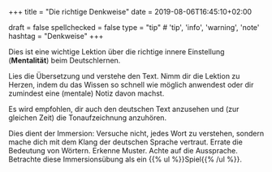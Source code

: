 +++
title = "Die richtige Denkweise"
date =  2019-08-06T16:45:10+02:00

draft = false
spellchecked = false
type = "tip" # 'tip', 'info', 'warning', 'note'
hashtag = "Denkweise"
+++

Dies ist eine wichtige Lektion über die richtige innere Einstellung (**Mentalität**) beim Deutschlernen.

Lies die Übersetzung und verstehe den Text. Nimm dir die Lektion zu Herzen, indem du das Wissen so schnell wie möglich anwendest oder dir zumindest eine (mentale) Notiz davon machst.

Es wird empfohlen, dir auch den deutschen Text anzusehen und (zur gleichen Zeit) die Tonaufzeichnung anzuhören.

Dies dient der Immersion: Versuche nicht, jedes Wort zu verstehen, sondern mache dich mit dem Klang der deutschen Sprache vertraut. Errate die Bedeutung von Wörtern. Erkenne Muster. Achte auf die Aussprache. Betrachte diese Immersionsübung als ein {{% ul %}}Spiel{{% /ul %}}.